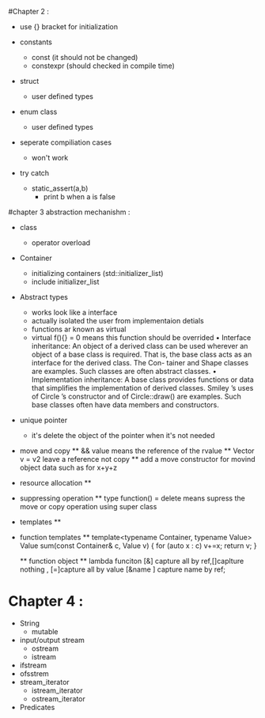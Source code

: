 #Chapter 2 :
* use {} bracket for initialization

* constants
    * const (it should not be changed)
    * constexpr (should checked in compile time)

* struct
    * user defined types
* enum class
    * user defined types

* seperate compiliation cases 
	* won't work
* try catch 
	* static_assert(a,b) 
		* print b when a is false

#chapter 3 abstraction mechanishm :
* class 
	* operator overload
* Container
	* initializing containers (std::initializer_list<type>)
	* include initializer_list
* Abstract types
	* works look like a interface 
	* actually isolated the user from implementaion detials
	* functions ar known as virtual 
	* virtual f(){} = 0 means this function should be overrided
	• Interface inheritance: An object of a derived class can be used wherever an object of a base
		class is required. That is, the base class acts as an interface for the derived class. The Con-
		tainer and Shape classes are examples. Such classes are often abstract classes.
	• Implementation inheritance: A base class provides functions or data that simplifies the
		implementation of derived classes. Smiley ’s uses of Circle ’s constructor and of Circle::draw()
		are examples. Such base classes often have data members and constructors.

* unique pointer 
	* it's delete the object of the pointer when it's not needed

* move and copy
	** && value means the reference of the rvalue
	** Vector v = v2 leave a reference not copy
	** add a move constructor for movind object data such as for x+y+z

* resource allocation
	**
* suppressing operation
	** type function() = delete means supress the move or copy operation using super class
* templates 
	** 
* function templates 
	**  template<typename Container, typename Value>
		Value sum(const Container& c, Value v)
		{
			for (auto x : c)
			v+=x;
			return v;
		} 

	** function object 
		** lambda funciton [&] capture all by ref,[]caplture nothing , [=]capture all by value
			[&name ] capture name by ref;
			

# Chapter 4 :
* String 
	* mutable
* input/output stream
	* ostream 
	* istream
* ifstream
* ofsstrem
* stream_iterator
	* istream_iterator
	* ostream_iterator
* Predicates 
		

